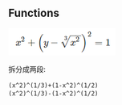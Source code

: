 ## Functions

![](./asset/heart.png)

拆分成两段:

```
(x^2)^(1/3)+(1-x^2)^(1/2)
(x^2)^(1/3)-(1-x^2)^(1/2)
```
